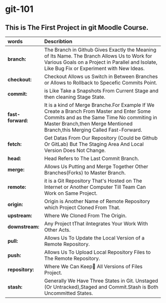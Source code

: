 # git-101
## This is The First Project in git  Moodle Course.

| words  |Describtion|
|:-------|:----------|
|**branch:**| The Branch in Github Gives Exactly the Meaning of Its Name. The Branch Allows Us to Work for Various Goals on a Project in Parallel and Isolate, Like Bug Fix or Experiment with New Ideas.|
|**checkout:**| Checkout Allows us Switch in Between Branches or Allows to Rollback to Specefic Commits Point.|
|**commit:** | is Like Take a Snapshots From Current Stage and then cleaning Stage State.|
|**fast-forward:**| It is a kind of Merge Branche.For Example If We Create a Branch From Master and Enter Some Commits and as the Same Time No commiting in Master Branch,then Merge Mentioned Branch,this Merging Called Fast-Forward.|
| **fetch:**| Get Datas From Our Repository (Could be Github Or GitLab) But The Staging Area And Local Version Does Not Change.|
|**head:**| Head Refers to The Last Commit Branch.|
|**merge:**| Allows Us Putting and Merge Together Other Branches(Forks) to Master Branch.|
|**remote:**| it is a Git Repository That's Hosted on The Internet or Another Computer Till Team Can Work on Same Project.|
|**origin:**| Origin is Another Name of Remote Repository  which Project Cloned From That.|
|**upstream:**| Where We Cloned From The Origin.|
|**downstream:**| Any Project tThat iIntegrates Your Work With Other Acts.|
|**pull:**| Allows Us To Update the Local Version of a Remote Repository.|
|**push:**| Allows Us To  Upload Local Repository Files to The Remote Repository.|
|**repository:**| Where We Can Keep َAll Versions of Files Project.|
|**stash:**|  Generally We Have Three States in Git. Unstaged (Or Untracked),Staged and Commit.Stash is Both Uncommitted States.|
